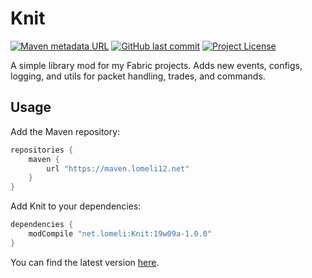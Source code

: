 # Knit
[![Maven metadata URL](https://img.shields.io/maven-metadata/v/https/maven.lomeli12.net/net/lomeli/Knit/maven-metadata.xml.svg)](https://maven.lomeli12.net/net/lomeli/Knit/)
[![GitHub last commit](https://img.shields.io/github/last-commit/lomeli12/Knit.svg)](https://github.com/lomeli12/Knit)
[![Project License](https://img.shields.io/github/license/lomeli12/knit.svg)](https://github.com/Lomeli12/Knit/blob/master/LICENSE)

A simple library mod for my Fabric projects. Adds new events, configs, logging, and utils for packet handling, trades, and commands.

## Usage
Add the Maven repository:

```groovy
repositories {
	maven {
		url "https://maven.lomeli12.net"
	}
}
```

Add Knit to your dependencies:

```groovy
dependencies {
	modCompile "net.lomeli:Knit:19w09a-1.0.0"
}
```

You can find the latest version [here](https://maven.lomeli12.net/net/lomeli/Knit/).
